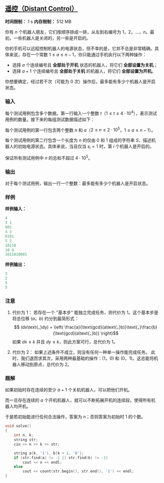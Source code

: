 ## [遥控（Distant Control）](https://ac.nowcoder.com/acm/contest/108300/D)

**时间限制：** 1 s
**内存限制：** 512 MB



你有 $n$ 个机器人朋友，它们按顺序排成一排，从左到右编号为 $1$，$2$，$\dots$，$n$。最初，一些机器人是关闭的，另一些是开启的。

你的手机可以远程控制机器人的电源状态，但不幸的是，它并不总是非常精确。具体来说，存在一个常数 $1 \le a \le n - 1$，你只能通过手机执行以下两种操作：

* 选择 $a$ 个连续编号且 **全部处于开机** 状态的机器人，将它们 **全部设置为关机**；
* 选择 $a+1$ 个连续编号且 **全部处于关机** 的机器人，将它们 **全部设置为开机**。
 
你想要确定，经过若干次（可能为 $0$ 次）操作后，最多能有多少个机器人是开启状态。







### 输入

每个测试用例包含多个数据。第一行输入一个整数 $t$（$1 \le t \le 4 \cdot 10^4$），表示测试用例的数量。接下来的每组测试数据描述如下：

每个测试用例的第一行包含两个整数 $n$ 和 $a$（$2 \le n \le 2 \cdot 10^5$，$1 \le a \le n - 1$）。

每个测试用例的第二行包含一个长度为 $n$ 的仅由 $0$ 和 $1$ 组成的字符串 $S$，描述机器人的初始电源状态。具体来说，当且仅当 $s_i = 1$ 时，第 $i$ 个机器人是开启的。

保证所有测试用例中 $n$ 的总和不超过 $4 \cdot 10^5$。





### 输出

对于每个测试用例，输出一行一个整数：最多能有多少个机器人是开启状态。





### 样例

**样例输入：**

```cpp
4
3 1
001
4 3
0101
5 2
10110
10 4
1011010001
```



**样例输出：**

```cpp
3
2
5
5
```





### 注意

1. 代价为 1：
    若存在一个 "基本步" 能独立完成任务，则代价为 1。这个基本步是将总位移 $(a$，$b)$ 约分到最简形式：$$ (dx\text{，}dy) = \left( \frac{a}{\text{gcd}(a\text{，}b)}\text{，}\frac{b}{\text{gcd}(a\text{，}b)} \right)$$如果 $dx \le k$ 并且 $dy \le k$，则此方案可行，总代价为 $1$。

2. 代价为 2：
    如果上述条件不成立，则没有任何一种单一操作能完成任务。
	此时，我们退而求其次，采用两种最基础的操作：$(1$，$0)$ 和 $(0$，$1)$。这总能将机器人移动到原点，总代价为 $2$。






### 题解

如果初始时存在连续的至少 $a + 1$ 个关机机器人，可以把他们开机。

而一旦存在连续的 $a$ 个开机机器人，就可以不断拓展开机的连续段，使得所有机器人均开机。

于是若初始能进行任何合法操作，答案为 $n$；否则答案为初始时 $1$ 的个数。



```cpp
void solve()
{
	int n, k;
	string str;
	cin >> n >> k >> str;

	string a(k, '1'), b(k + 1, '0');
	if (str.find(a) != -1 || str.find(b) != -1)
		cout << n << endl;
	else
		cout << count(str.begin(), str.end(), '1') << endl;
}
```
